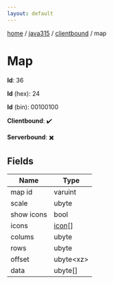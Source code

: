 ```yaml
---
layout: default
---
```


[home](/)  /  [java315](/protocol/java315)  /  [clientbound](/protocol/java315/clientbound)  /  map

# Map

**Id**: 36

**Id** (hex): 24

**Id** (bin): 00100100

**Clientbound**: ✔️

**Serverbound**: ✖️

## Fields

Name | Type
---|---
map id | varuint
scale | ubyte
show icons | bool
icons | [icon](/protocol/java315/types/icon)[]
colums | ubyte
rows | ubyte
offset | ubyte&lt;xz&gt;
data | ubyte[]
